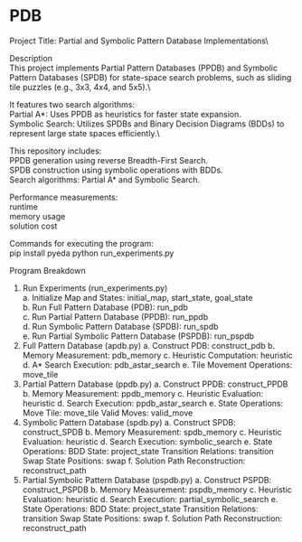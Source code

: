 # PDB
Project Title: Partial and Symbolic Pattern Database Implementations\

Description\
 This project implements Partial Pattern Databases (PPDB) and Symbolic Pattern Databases (SPDB) for state-space search problems, such as sliding tile puzzles (e.g., 3x3, 4x4, and 5x5).\

It features two search algorithms:\
 Partial A*: Uses PPDB as heuristics for faster state expansion.\
  Symbolic Search: Utilizes SPDBs and Binary Decision Diagrams (BDDs) to represent large state spaces efficiently.\

This repository includes:    
  PPDB generation using reverse Breadth-First Search.  
  SPDB construction using symbolic operations with BDDs.  
  Search algorithms: Partial A* and Symbolic Search.  

Performance measurements:  
  runtime  
  memory usage  
  solution cost  

Commands for executing the program:  
  pip install pyeda
  python run_experiments.py

Program Breakdown  
1. Run Experiments (run_experiments.py)​  
  a. Initialize Map and States: initial_map, start_state, goal_state  
  b. Run Full Pattern Database (PDB): run_pdb  
  c. Run Partial Pattern Database (PPDB): run_ppdb  
  d. Run Symbolic Pattern Database (SPDB): run_spdb  
  e. Run Partial Symbolic Pattern Database (PSPDB): run_pspdb  
2. Full Pattern Database (apdb.py)
	a. Construct PDB: construct_pdb
	b. Memory Measurement: pdb_memory
	c. Heuristic Computation: heuristic
	d. A* Search Execution: pdb_astar_search
	e. Tile Movement Operations: move_tile
3. Partial Pattern Database (ppdb.py)
	a. Construct PPDB: construct_PPDB
	b. Memory Measurement: ppdb_memory
	c. Heuristic Evaluation: heuristic
	d. Search Execution: ppdb_astar_search
	e. State Operations:
		Move Tile: move_tile
		Valid Moves: valid_move
4. Symbolic Pattern Database (spdb.py)​
 	a. Construct SPDB: construct_SPDB
	b. Memory Measurement: spdb_memory
	c. Heuristic Evaluation: heuristic
	d. Search Execution: symbolic_search
	e. State Operations:
		BDD State: project_state
		Transition Relations: transition
		Swap State Positions: swap
	f. Solution Path Reconstruction: reconstruct_path
5. Partial Symbolic Pattern Database (pspdb.py)​
	a. Construct PSPDB: construct_PSPDB
	b. Memory Measurement: pspdb_memory
	c. Heuristic Evaluation: heuristic
	d. Search Execution: partial_symbolic_search
	e. State Operations:
		BDD State: project_state
		Transition Relations: transition
		Swap State Positions: swap
	f. Solution Path Reconstruction: reconstruct_path
